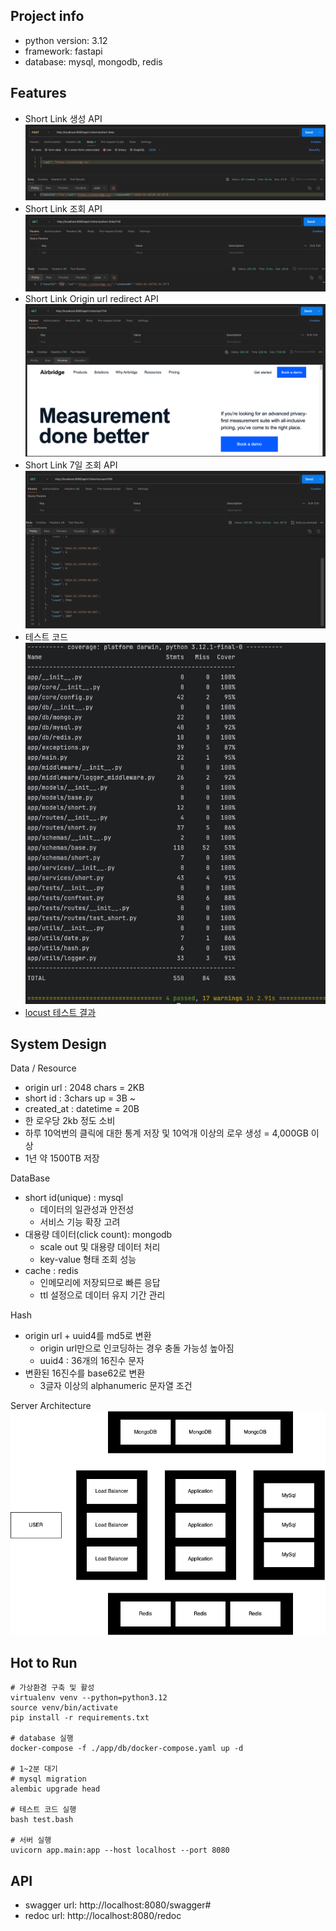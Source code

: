 ## Project info
- python version: 3.12
- framework: fastapi
- database: mysql, mongodb, redis

## Features
- Short Link 생성 API
![img.png](img.png)
- Short Link 조회 API
![img_1.png](img_1.png)
- Short Link Origin url redirect API
![img_2.png](img_2.png)
- Short Link 7일 조회 API
![img_3.png](img_3.png)
- 테스트 코드
![img_4.png](img_4.png)
- [locust 테스트 결과](app%2Flocust_test_report.html)


## System Design
Data / Resource
- origin url : 2048 chars = 2KB
- short id : 3chars up = 3B ~
- created_at : datetime = 20B
- 한 로우당 2kb 정도 소비
- 하루 10억번의 클릭에 대한 통계 저장 및 10억개 이상의 로우 생성 = 4,000GB 이상
- 1년 약 1500TB 저장

DataBase
- short id(unique) : mysql
    - 데이터의 일관성과 안전성
    - 서비스 기능 확장 고려
- 대용량 데이터(click count): mongodb
    - scale out 및 대용량 데이터 처리
    - key-value 형태 조회 성능
- cache : redis
    - 인메모리에 저장되므로 빠른 응답
    - ttl 설정으로 데이터 유지 기간 관리

Hash
- origin url + uuid4를 md5로 변환
    - origin url만으로 인코딩하는 경우 충돌 가능성 높아짐
    - uuid4 : 36개의 16진수 문자
- 변환된 16진수를 base62로 변환
    - 3글자 이상의 alphanumeric 문자열 조건

Server Architecture
![server.png](server.png)


## Hot to Run
```shell
# 가상환경 구축 및 활성 
virtualenv venv --python=python3.12
source venv/bin/activate
pip install -r requirements.txt

# database 실행
docker-compose -f ./app/db/docker-compose.yaml up -d

# 1~2분 대기
# mysql migration
alembic upgrade head

# 테스트 코드 실행
bash test.bash

# 서버 실행
uvicorn app.main:app --host localhost --port 8080
```

## API
- swagger url: http://localhost:8080/swagger#
- redoc url: http://localhost:8080/redoc
